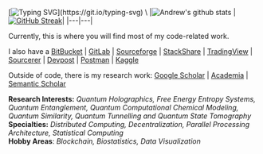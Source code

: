 [![Typing SVG](https://readme-typing-svg.herokuapp.com?color=36BDF8&lines=Hello%2C+welcome+to+my+GitHub+profile!)](https://git.io/typing-svg) \
|![Andrew's github stats](https://github-readme-stats.vercel.app/api?username=Mentors4EDU&count_private&include_all_commits=true&hide_title=true&show_icons=true&theme=highcontrast) | [![GitHub Streak](http://github-readme-streak-stats.herokuapp.com?user=Mentors4EDU&theme=blue-green&hide_border=true)](https://git.io/streak-stats)|
|---|---|

Currently, this is where you will find most of my code-related work.

I also have a [BitBucket](https://bitbucket.org/gamer456148/) | [GitLab](https://gitlab.com/decentralizedinternet) | [Sourceforge](https://sourceforge.net/u/gamer456148/profile/) | [StackShare](https://stackshare.io/Mentors4EDU) | [TradingView](https://www.tradingview.com/u/gamer456148/#published-scripts) | [Sourcerer](https://sourcerer.io/mentors4edu/) | [Devpost](https://devpost.com/gamer456148) | [Postman](https://explore.postman.com/decentralizedinternet) | [Kaggle](https://www.kaggle.com/quantportal/)

Outside of code, there is my research work:
[Google Scholar](https://scholar.google.com/citations?user=v7duoewAAAAJ&hl=en&oi=ao) | [Academia](https://bleunomics.academia.edu/AndrewNassief) | [Semantic Scholar](https://www.semanticscholar.org/author/Andrew-M.-K.-Nassief/1490755710)

**Research Interests:** *Quantum Holographics, Free Energy Entropy Systems, Quantum Entanglement, Quantum Computational Chemical Modeling, Quantum Similarity, Quantum Tunnelling and Quantum State Tomography*   
**Specialties:** *Distributed Computing, Decentralization, Parallel Processing Architecture, Statistical Computing*  
**Hobby Areas**: *Blockchain, Biostatistics, Data Visualization*

